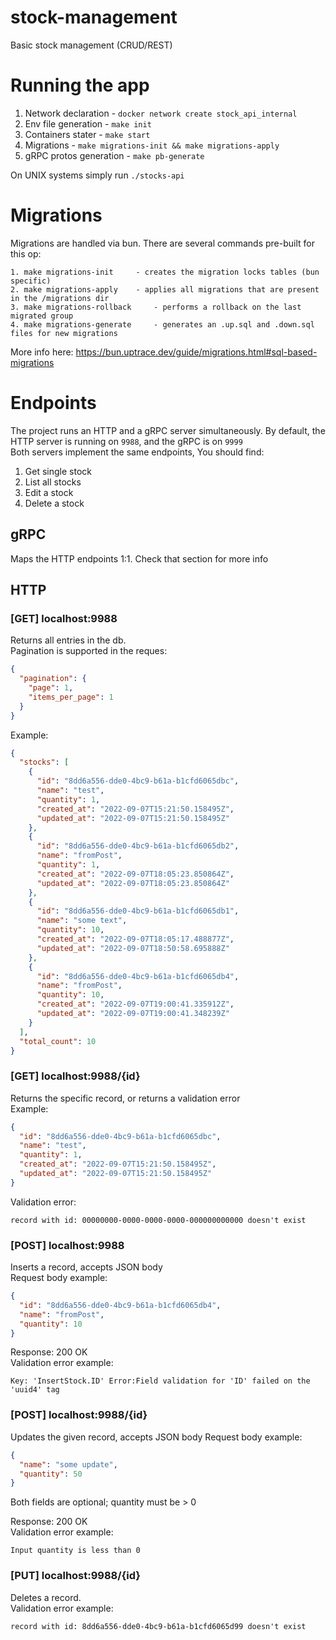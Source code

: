 # stock-management

Basic stock management (CRUD/REST)

# Running the app

1. Network declaration - `docker network create stock_api_internal`
2. Env file generation - `make init`
3. Containers stater - `make start`
4. Migrations - `make migrations-init && make migrations-apply`
5. gRPC protos generation - `make pb-generate`

On UNIX systems simply run `./stocks-api`

# Migrations

Migrations are handled via bun. There are several commands pre-built for this op:

```text
1. make migrations-init 	- creates the migration locks tables (bun specific)
2. make migrations-apply 	- applies all migrations that are present in the /migrations dir
3. make migrations-rollback 	- performs a rollback on the last migrated group 
4. make migrations-generate 	- generates an .up.sql and .down.sql files for new migrations
```

More info here: https://bun.uptrace.dev/guide/migrations.html#sql-based-migrations

# Endpoints

The project runs an HTTP and a gRPC server simultaneously. By default, the HTTP server is running on `9988`, and the gRPC is on `9999` <br>
Both servers implement the same endpoints, You should find: <br>

1. Get single stock
2. List all stocks
3. Edit a stock
4. Delete a stock

## gRPC

Maps the HTTP endpoints 1:1. Check that section for more info

## HTTP

### [GET] localhost:9988

Returns all entries in the db. <br>
Pagination is supported in the reques: <br>

```json
{
  "pagination": {
    "page": 1,
    "items_per_page": 1
  }
}
```

Example:

```json
{
  "stocks": [
    {
      "id": "8dd6a556-dde0-4bc9-b61a-b1cfd6065dbc",
      "name": "test",
      "quantity": 1,
      "created_at": "2022-09-07T15:21:50.158495Z",
      "updated_at": "2022-09-07T15:21:50.158495Z"
    },
    {
      "id": "8dd6a556-dde0-4bc9-b61a-b1cfd6065db2",
      "name": "fromPost",
      "quantity": 1,
      "created_at": "2022-09-07T18:05:23.850864Z",
      "updated_at": "2022-09-07T18:05:23.850864Z"
    },
    {
      "id": "8dd6a556-dde0-4bc9-b61a-b1cfd6065db1",
      "name": "some text",
      "quantity": 10,
      "created_at": "2022-09-07T18:05:17.488877Z",
      "updated_at": "2022-09-07T18:50:58.695888Z"
    },
    {
      "id": "8dd6a556-dde0-4bc9-b61a-b1cfd6065db4",
      "name": "fromPost",
      "quantity": 10,
      "created_at": "2022-09-07T19:00:41.335912Z",
      "updated_at": "2022-09-07T19:00:41.348239Z"
    }
  ],
  "total_count": 10
}
```

### [GET] localhost:9988/{id}

Returns the specific record, or returns a validation error <br>
Example:

```json
{
  "id": "8dd6a556-dde0-4bc9-b61a-b1cfd6065dbc",
  "name": "test",
  "quantity": 1,
  "created_at": "2022-09-07T15:21:50.158495Z",
  "updated_at": "2022-09-07T15:21:50.158495Z"
}
```

Validation error:

```text
record with id: 00000000-0000-0000-0000-000000000000 doesn't exist
```

### [POST] localhost:9988

Inserts a record, accepts JSON body <br>
Request body example:

```json
{
  "id": "8dd6a556-dde0-4bc9-b61a-b1cfd6065db4",
  "name": "fromPost",
  "quantity": 10
}
```

Response: 200 OK <br>
Validation error example:

```text
Key: 'InsertStock.ID' Error:Field validation for 'ID' failed on the 'uuid4' tag
```

### [POST] localhost:9988/{id}

Updates the given record, accepts JSON body Request body example:

```json
{
  "name": "some update",
  "quantity": 50
}
```

Both fields are optional; quantity must be > 0

Response: 200 OK <br>
Validation error example:

```text
Input quantity is less than 0
```

### [PUT] localhost:9988/{id}

Deletes a record. <br>
Validation error example:

```text
record with id: 8dd6a556-dde0-4bc9-b61a-b1cfd6065d99 doesn't exist
```